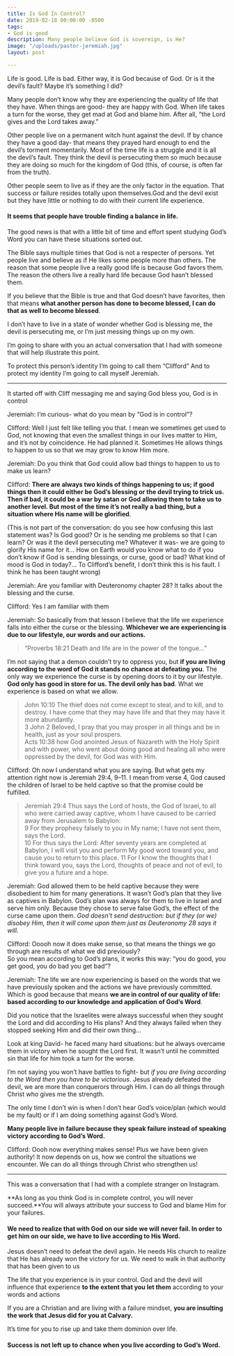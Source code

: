 ```yaml
---
title: Is God In Control?
date: 2019-02-18 00:00:00 -0500
tags:
- God is good
description: Many people believe God is sovereign, is He?
image: "/uploads/pastor-jeremiah.jpg"
layout: post

---
```

Life is good. Life is bad. Either way, it is God because of God. Or is it the devil’s fault? Maybe it’s something I did?

Many people don’t know why they are experiencing the quality of life that they have. When things are good- they are happy with God. When life takes a turn for the worse, they get mad at God and blame him. After all, “the Lord gives and the Lord takes away.”

Other people live on a permanent witch hunt against the devil. If by chance they have a good day- that means they prayed hard enough to end the devil’s torment momentarily. Most of the time life is a struggle and it is all the devil’s fault. They think the devil is persecuting them so much because they are doing so much for the kingdom of God (this, of course, is often far from the truth).

Other people seem to live as if they are the only factor in the equation. That success or failure resides totally upon themselves.God and the devil exist but they have little or nothing to do with their current life experience.

#### It seems that people have trouble finding a balance in life.

The good news is that with a little bit of time and effort spent studying God’s Word you can have these situations sorted out.

The Bible says multiple times that God is not a respecter of persons. Yet people live and believe as if He likes some people more than others. The reason that some people live a really good life is because God favors them. The reason the others live a really hard life because God hasn’t blessed them.

If you believe that the Bible is true and that God doesn’t have favorites, then that means **what another person has done to become blessed, I can do that as well to become blessed**.

I don’t have to live in a state of wonder whether God is blessing me, the devil is persecuting me, or I’m just messing things up on my own.

I’m going to share with you an actual conversation that I had with someone that will help illustrate this point.

To protect this person’s identity I’m going to call them “Clifford” And to protect my identity I’m going to call myself Jeremiah.

***

It started off with Cliff messaging me and saying God bless you, God is in control

Jeremiah: I’m curious- what do you mean by “God is in control”?

Clifford: Well I just felt like telling you that. I mean we sometimes get used to God, not knowing that even the smallest things in our lives matter to Him, and it’s not by coincidence. He had planned it. Sometimes He allows things to happen to us so that we may grow to know Him more.

Jeremiah: Do you think that God could allow bad things to happen to us to make us learn?

Clifford: **There are always two kinds of things happening to us; if good things then it could either be God’s blessing or the devil trying to trick us. Then if bad, it could be a war by satan or God allowing them to take us to another level. But most of the time it’s not really a bad thing, but a situation where His name will be glorified**.

(This is not part of the conversation: do you see how confusing this last statement was? Is God good? Or is he sending me problems so that I can learn? Or was it the devil persecuting me? Whatever it was- we are going to glorify His name for it… How on Earth would you know what to do if you don’t know if God is sending blessings, or curse, good or bad? What kind of mood is God in today?… To Clifford’s benefit, I don’t think this is his fault. I think he has been taught wrong)

Jeremiah: Are you familiar with Deuteronomy chapter 28? It talks about the blessing and the curse.

Clifford: Yes I am familiar with them

Jeremiah: So basically from that lesson I believe that the life we experience falls into either the curse or the blessing. **Whichever we are experiencing is due to our lifestyle, our words and our actions.**

> “Proverbs 18:21 Death and life are in the power of the tongue…”

I’m not saying that a demon couldn’t try to oppress you, but **if you are living according to the word of God it stands no chance at defeating you**. The only way we experience the curse is by opening doors to it by our lifestyle. **God only has good in store for us. The devil only has bad**. What we experience is based on what we allow.

> John 10:10 The thief does not come except to steal, and to kill, and to destroy. I have come that they may have life and that they may have it more abundantly.  
> 3 John 2 Beloved, I pray that you may prosper in all things and be in health, just as your soul prospers.  
> Acts 10:38 how God anointed Jesus of Nazareth with the Holy Spirit and with power, who went about doing good and healing all who were oppressed by the devil, for God was with Him.

Clifford: Oh now I understand what you are saying. But what gets my attention right now is Jeremiah 29:4, 9–11. I mean from verse 4, God caused the children of Israel to be held captive so that the promise could be fulfilled.

> Jeremiah 29:4 Thus says the Lord of hosts, the God of Israel, to all who were carried away captive, whom I have caused to be carried away from Jerusalem to Babylon:  
> 9 For they prophesy falsely to you in My name; I have not sent them, says the Lord.  
> 10 For thus says the Lord: After seventy years are completed at Babylon, I will visit you and perform My good word toward you, and cause you to return to this place. 11 For I know the thoughts that I think toward you, says the Lord, thoughts of peace and not of evil, to give you a future and a hope.

Jeremiah: God allowed them to be held captive because they were disobedient to him for many generations. It wasn’t God’s plan that they live as captives in Babylon. God’s plan was always for them to live in Israel and serve him only. Because they chose to serve false God’s, the effect of the curse came upon them. _God doesn’t send destruction: but if they (or we) disobey Him, then it will come upon them just as Deuteronomy 28 says it will._

Clifford: Ooooh now it does make sense, so that means the things we go through are results of what we did previously?  
So you mean according to God’s plans, it works this way: “you do good, you get good, you do bad you get bad”?

Jeremiah: The life we are now experiencing is based on the words that we have previously spoken and the actions we have previously committed. Which is good because that means **we are in control of our quality of life: based according to our knowledge and application of God’s Word**.

Did you notice that the Israelites were always successful when they sought the Lord and did according to His plans? And they always failed when they stopped seeking Him and did their own thing…

Look at king David- he faced many hard situations: but he always overcame them in victory when he sought the Lord first. It wasn’t until he committed sin that life for him took a turn for the worse.

I’m not saying you won’t have battles to fight- but _if you are living according to the Word then you have to be victorious_. Jesus already defeated the devil, we are more than conquerors through Him. I can do all things through Christ who gives me the strength.

The only time I don’t win is when I don’t hear God’s voice/plan (which would be my fault) or if I am doing something against God’s Word.

**Many people live in failure because they speak failure instead of speaking victory according to God’s Word.**

Clifford: Oooh now everything makes sense! Plus we have been given authority! It now depends on us, how we control the situations we encounter. We can do all things through Christ who strengthen us!

***

This was a conversation that I had with a complete stranger on Instagram.

**As long as you think God is in complete control, you will never succeed.**You will always attribute your success to God and blame Him for your failures.

#### We need to realize that with God on our side we will never fail. In order to get him on our side, we have to live according to His Word.

Jesus doesn’t need to defeat the devil again. He needs His church to realize that He has already won the victory for us. We need to walk in that authority that has been given to us

The life that you experience is in your control. God and the devil will influence that experience **to the extent that you let them** according to your words and actions

If you are a Christian and are living with a failure mindset, **you are insulting the work that Jesus did for you at Calvary.**

It’s time for you to rise up and take them dominion over life.

#### Success is not left up to chance when you live according to God’s Word.